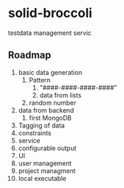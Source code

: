 # solid-broccoli
testdata management servic

## Roadmap

1. basic data generation
   1. Pattern
      1. "####-####-####-####"
      2. data from lists
   2. random number
2. data from backend
   1. first MongoDB
3. Tagging of data
4. constraints
5. service
6. configurable output
7. UI
8. user management
9. project managment
10. local executable
